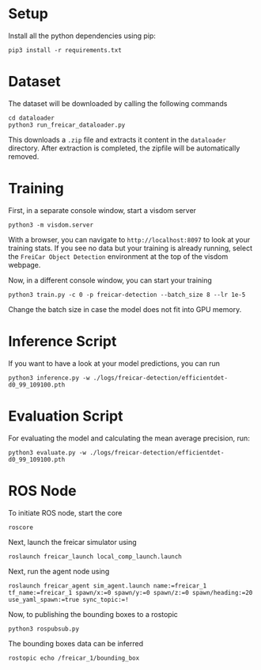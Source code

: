 # Setup

Install all the python dependencies using pip:

```console
pip3 install -r requirements.txt
```

# Dataset

The dataset will be downloaded by calling the following commands

```console
cd dataloader
python3 run_freicar_dataloader.py
```

This downloads a `.zip` file and extracts it content in the `dataloader` directory.
After extraction is completed, the zipfile will be automatically removed.

# Training

First, in a separate console window, start a visdom server

```console
python3 -m visdom.server
```
With a browser, you can navigate to `http://localhost:8097` to look at your training stats.
If you see no data but your training is already running, select the `FreiCar Object Detection` environment 
at the top of the visdom webpage.




Now, in a different console window, you can start your training

```console
python3 train.py -c 0 -p freicar-detection --batch_size 8 --lr 1e-5
```
Change the batch size in case the model does not fit into GPU memory.


    


# Inference Script 


If you want to have a look at your model predictions, you can run
```console
python3 inference.py -w ./logs/freicar-detection/efficientdet-d0_99_109100.pth
```


# Evaluation Script 

For evaluating the model and calculating the mean average precision, run:
```console
python3 evaluate.py -w ./logs/freicar-detection/efficientdet-d0_99_109100.pth
```

# ROS Node
To initiate ROS node, start the core
```console
roscore
```
Next, launch the freicar simulator using
```console
roslaunch freicar_launch local_comp_launch.launch
```
Next, run the agent node using
```console
roslaunch freicar_agent sim_agent.launch name:=freicar_1 tf_name:=freicar_1 spawn/x:=0 spawn/y:=0 spawn/z:=0 spawn/heading:=20 use_yaml_spawn:=true sync_topic:=!
```
Now, to publishing the bounding boxes to a rostopic
```console
python3 rospubsub.py
```
The bounding boxes data can be inferred
```console
rostopic echo /freicar_1/bounding_box
```
